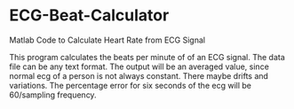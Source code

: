 # ECG-Beat-Calculator
Matlab Code to Calculate Heart Rate from ECG Signal 

This program calculates the beats per minute of of an ECG signal. The data file can be any text format. The output will be an averaged value, since normal ecg of a person is not always constant. There maybe drifts and variations. The percentage error for six seconds of the ecg will be 60/sampling frequency.

